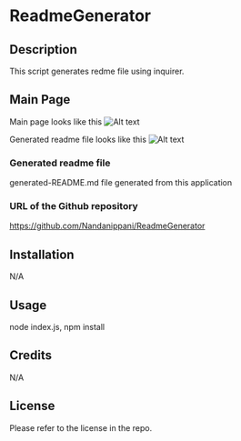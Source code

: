 # ReadmeGenerator
## Description
This script generates redme file using inquirer.
## Main Page
Main page looks like this
![Alt text](images/Readme_mainpage.PNG)

Generated readme file looks like this
![Alt text](images/redme_generatedfile.PNG)

### Generated readme file

generated-README.md file generated from this application

### URL of the Github repository
https://github.com/Nandanippani/ReadmeGenerator


## Installation

N/A

## Usage 

node index.js, npm install

## Credits
N/A

## License
Please refer to the license in the repo.

